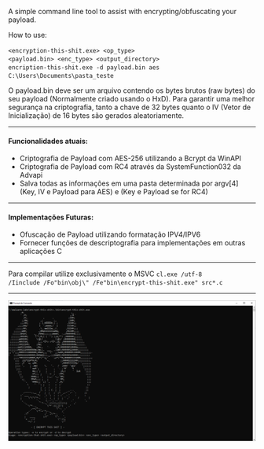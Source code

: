 A simple command line tool to assist with encrypting/obfuscating your payload. 

How to use:

<code><encryption-this-shit.exe> <op_type> <payload.bin> <enc_type> <output_directory></code> 
<br>
<code>encription-this-shit.exe -d payload.bin aes C:\Users\Documents\pasta_teste</code>
<br>

O payload.bin deve ser um arquivo contendo os bytes brutos (raw bytes) do seu payload (Normalmente criado usando o HxD). Para garantir uma melhor segurança na criptografia, tanto a chave de 32 bytes quanto o IV (Vetor de Inicialização) de 16 bytes são gerados aleatoriamente.

<hr>

#### Funcionalidades atuais:

- Criptografia de Payload com AES-256 utilizando a Bcrypt da WinAPI
- Criptografia de Payload com RC4 através da SystemFunction032 da Advapi
- Salva todas as informações em uma pasta determinada por argv[4] (Key, IV e Payload para AES) e (Key e Payload se for RC4)

<hr>

#### Implementações Futuras:

- Ofuscação de Payload utilizando formatação IPV4/IPV6
- Fornecer funções de descriptografia para implementações em outras aplicações C

<hr>

Para compilar utilize exclusivamente o MSVC 
<code>cl.exe /utf-8 /Iinclude /Fo"bin\obj\\" /Fe"bin\encrypt-this-shit.exe" src\*.c</code>

<hr>

![usage](img/usage_screenshot.png)